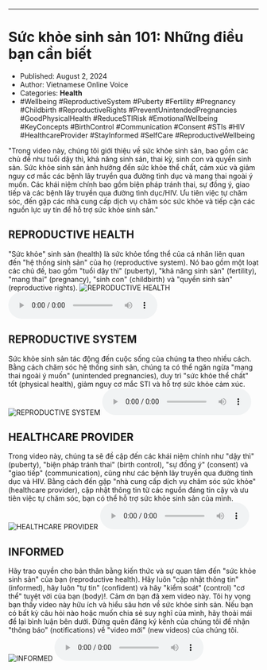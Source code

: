 
---

# Sức khỏe sinh sản 101: Những điều bạn cần biết

- Published: August 2, 2024
- Author: Vietnamese Online Voice
- Categories: **Health**
- #Wellbeing #ReproductiveSystem #Puberty #Fertility #Pregnancy #Childbirth #ReproductiveRights #PreventUnintendedPregnancies #GoodPhysicalHealth #ReduceSTIRisk #EmotionalWellbeing #KeyConcepts #BirthControl #Communication #Consent #STIs #HIV #HealthcareProvider #StayInformed #SelfCare #ReproductiveWellbeing

"Trong video này, chúng tôi giới thiệu về sức khỏe sinh sản, bao gồm các chủ đề như tuổi dậy thì, khả năng sinh sản, thai kỳ, sinh con và quyền sinh sản. Sức khỏe sinh sản ảnh hưởng đến sức khỏe thể chất, cảm xúc và giảm nguy cơ mắc các bệnh lây truyền qua đường tình dục và mang thai ngoài ý muốn. Các khái niệm chính bao gồm biện pháp tránh thai, sự đồng ý, giao tiếp và các bệnh lây truyền qua đường tình dục/HIV. Ưu tiên việc tự chăm sóc, đến gặp các nhà cung cấp dịch vụ chăm sóc sức khỏe và tiếp cận các nguồn lực uy tín để hỗ trợ sức khỏe sinh sản."


## REPRODUCTIVE HEALTH

"Sức khỏe" sinh sản (health) là sức khỏe tổng thể của cá nhân liên quan đến "hệ thống sinh sản" của họ (reproductive system). Nó bao gồm một loạt các chủ đề, bao gồm "tuổi dậy thì" (puberty), "khả năng sinh sản" (fertility), "mang thai" (pregnancy), "sinh con" (childbirth) và "quyền sinh sản" (reproductive rights).
![REPRODUCTIVE HEALTH](https://http-archiver-apis-production-80.schnworks.com/storage/images/transitions/2024-08-02/transition--21173251308-Montserrat-Medium-283593.jpg)
<audio controls>
    <source src="https://http-archiver-apis-production-80.schnworks.com/storage/storage/audio/file-5770159506.mp3" type="audio/mpeg">
</audio>



## REPRODUCTIVE SYSTEM

Sức khỏe sinh sản tác động đến cuộc sống của chúng ta theo nhiều cách. Bằng cách chăm sóc hệ thống sinh sản, chúng ta có thể ngăn ngừa "mang thai ngoài ý muốn" (unintended pregnancies), duy trì "sức khỏe thể chất" tốt (physical health), giảm nguy cơ mắc STI và hỗ trợ sức khỏe cảm xúc.
![REPRODUCTIVE SYSTEM](https://http-archiver-apis-production-80.schnworks.com/storage/images/transitions/2024-08-02/transition--1238758422-Montserrat-ExtraBold-7B1FA2.jpg)
<audio controls>
    <source src="https://http-archiver-apis-production-80.schnworks.com/storage/storage/audio/file-24362925004.mp3" type="audio/mpeg">
</audio>



## HEALTHCARE PROVIDER

Trong video này, chúng ta sẽ đề cập đến các khái niệm chính như "dậy thì" (puberty), "biện pháp tránh thai" (birth control), "sự đồng ý" (consent) và "giao tiếp" (communication), cũng như các bệnh lây truyền qua đường tình dục và HIV. Bằng cách đến gặp "nhà cung cấp dịch vụ chăm sóc sức khỏe" (healthcare provider), cập nhật thông tin từ các nguồn đáng tin cậy và ưu tiên việc tự chăm sóc, bạn có thể hỗ trợ sức khỏe sinh sản của mình.
![HEALTHCARE PROVIDER](https://http-archiver-apis-production-80.schnworks.com/storage/images/transitions/2024-08-02/transition-16919488590-Montserrat-Black-9C27B0.jpg)
<audio controls>
    <source src="https://http-archiver-apis-production-80.schnworks.com/storage/storage/audio/file-1975506249.mp3" type="audio/mpeg">
</audio>



## INFORMED

Hãy trao quyền cho bản thân bằng kiến ​​thức và sự quan tâm đến "sức khỏe sinh sản" của bạn (reproductive health). Hãy luôn "cập nhật thông tin" (informed), hãy luôn "tự tin" (confident) và hãy "kiểm soát" (control) "cơ thể" tuyệt vời của bạn (body)!. Cảm ơn bạn đã xem video này. Tôi hy vọng bạn thấy video này hữu ích và hiểu sâu hơn về sức khỏe sinh sản. Nếu bạn có bất kỳ câu hỏi nào hoặc muốn chia sẻ suy nghĩ của mình, hãy thoải mái để lại bình luận bên dưới. Đừng quên đăng ký kênh của chúng tôi để nhận "thông báo" (notifications) về "video mới" (new videos) của chúng tôi.
![INFORMED](https://http-archiver-apis-production-80.schnworks.com/storage/images/transitions/2024-08-02/transition-12689766136-Montserrat-Black-4A148C.jpg)
<audio controls>
    <source src="https://http-archiver-apis-production-80.schnworks.com/storage/storage/audio/file-2790860535.mp3" type="audio/mpeg">
</audio>

